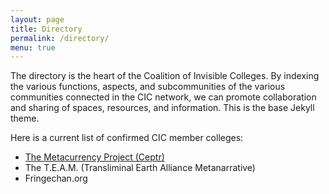 ```yaml
---
layout: page
title: Directory
permalink: /directory/
menu: true
---
```


The directory is the heart of the Coalition of Invisible Colleges. By indexing the various functions, aspects, and subcommunities of the various communities connected in the CIC network, we can promote collaboration and sharing of spaces, resources, and information. This is the base Jekyll theme.

Here is a current list of confirmed CIC member colleges:

* [The Metacurrency Project (Ceptr)](/ceptr/)
* The T.E.A.M. (Transliminal Earth Alliance Metanarrative)
* Fringechan.org
